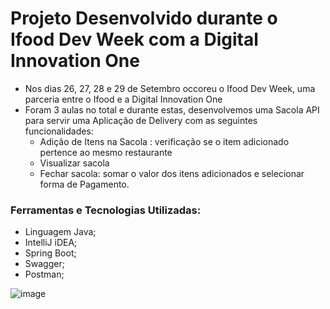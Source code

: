 # Projeto Desenvolvido durante o Ifood Dev Week com a Digital Innovation One

- Nos dias 26, 27, 28 e 29 de Setembro occoreu o Ifood Dev Week, uma parceria entre o Ifood e a Digital Innovation One
- Foram 3 aulas no total e durante estas, desenvolvemos uma Sacola API para servir uma Aplicação de Delivery com as seguintes funcionalidades:
  - Adição de Itens na Sacola : verificação se o item adicionado pertence ao mesmo restaurante
  - Visualizar sacola
  - Fechar sacola: somar o valor dos itens adicionados e selecionar forma de Pagamento.

### Ferramentas e Tecnologias Utilizadas:
- Linguagem Java;
- IntelliJ iDEA;
- Spring Boot;
- Swagger;
- Postman;

![image](https://user-images.githubusercontent.com/87333149/193878512-3c9375f4-08b9-4f7a-900c-b92b67f58d21.png)

